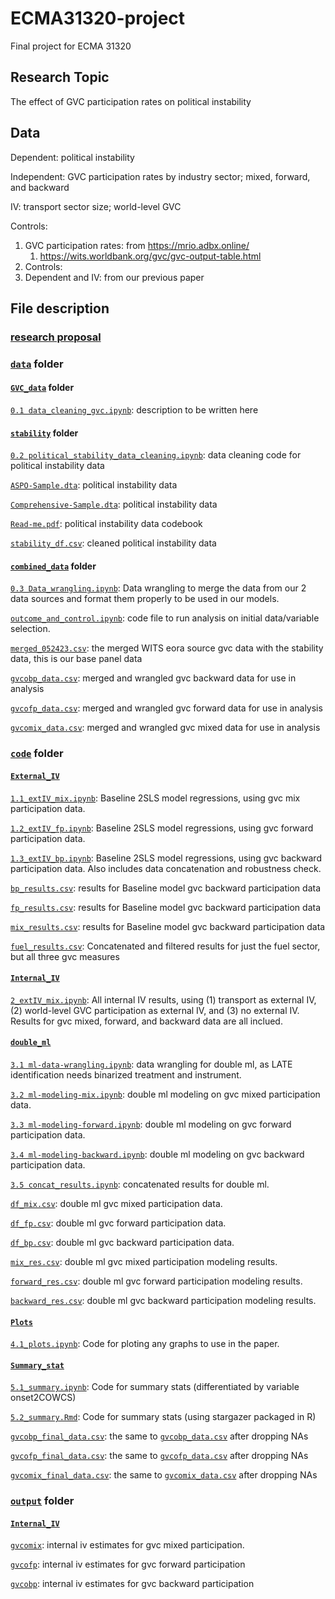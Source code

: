 # ECMA31320-project
Final project for ECMA 31320 

## Research Topic

The effect of GVC participation rates on political instability 

## Data

Dependent: political instability 

Independent: GVC participation rates by industry sector; mixed, forward, and backward

IV: transport sector size; world-level GVC

Controls: 

1. GVC participation rates: from https://mrio.adbx.online/
   1. https://wits.worldbank.org/gvc/gvc-output-table.html
2. Controls: 
3. Dependent and IV: from our previous paper 

## File description

### [research proposal](https://github.com/wanranzhao/ECMA31320-project/blob/main/GVC%20and%20Political%20Stability%20-%20Research%20Proposal.docx)


### [`data`](https://github.com/wanranzhao/ECMA31320-project/tree/main/data) folder

#### [`GVC_data`](https://github.com/wanranzhao/ECMA31320-project/tree/main/data/GVC_data) folder

[`0.1 data_cleaning_gvc.ipynb`](https://github.com/wanranzhao/ECMA31320-project/blob/main/data/GVC_data/0.1%20data_cleaning_gvc.ipynb): description to be written here

#### [`stability`](https://github.com/wanranzhao/ECMA31320-project/tree/main/data/stability) folder

[`0.2 political_stability_data_cleaning.ipynb`](https://github.com/wanranzhao/ECMA31320-project/blob/main/data/stability/0.2%20political_stability_data_cleaning.ipynb): data cleaning code for political instability data

[`ASPO-Sample.dta`](https://github.com/wanranzhao/ECMA31320-project/blob/main/data/stability/ASPO-Sample.dta): political instability data

[`Comprehensive-Sample.dta`](https://github.com/wanranzhao/ECMA31320-project/blob/main/data/stability/Comprehensive-Sample.dta): political instability data

[`Read-me.pdf`](https://github.com/wanranzhao/ECMA31320-project/blob/main/data/stability/Read-me.pdf): political instability data codebook

[`stability_df.csv`](https://github.com/wanranzhao/ECMA31320-project/blob/main/data/stability/stability_df.csv): cleaned political instability data

#### [`combined_data`](https://github.com/wanranzhao/ECMA31320-project/tree/main/data/combined_data) folder

[`0.3 Data_wrangling.ipynb`](https://github.com/wanranzhao/ECMA31320-project/blob/main/data/combined_data/0.3%20Data_wrangling.ipynb): Data wrangling to merge the data from our 2 data sources and format them properly to be used in our models. 

[`outcome_and_control.ipynb`](https://github.com/wanranzhao/ECMA31320-project/blob/main/data/combined_data/outcome_and_control.ipynb): code file to run analysis on initial data/variable selection. 

[`merged_052423.csv`](https://github.com/wanranzhao/ECMA31320-project/blob/main/data/combined_data/merged_052423.csv): the merged WITS eora source gvc data with the stability data, this is our base panel data

[`gvcobp_data.csv`](https://github.com/wanranzhao/ECMA31320-project/blob/main/data/combined_data/gvcobp_data.csv): merged and wrangled gvc backward data for use in analysis

[`gvcofp_data.csv`](https://github.com/wanranzhao/ECMA31320-project/blob/main/data/combined_data/gvcofp_data.csv): merged and wrangled gvc forward data for use in analysis

[`gvcomix_data.csv`](https://github.com/wanranzhao/ECMA31320-project/blob/main/data/combined_data/gvcomix_data.csv): merged and wrangled gvc mixed data for use in analysis



### [`code`](https://github.com/wanranzhao/ECMA31320-project/tree/main/code) folder


#### [`External_IV`](https://github.com/wanranzhao/ECMA31320-project/tree/main/code/External_IV)

[`1.1_extIV_mix.ipynb`](https://github.com/wanranzhao/ECMA31320-project/blob/main/code/External_IV/1.1_extIV_mix.ipynb): Baseline 2SLS model regressions, using gvc mix participation data.

[`1.2_extIV_fp.ipynb`](https://github.com/wanranzhao/ECMA31320-project/blob/main/code/External_IV/1.2_extIV_fp.ipynb): Baseline 2SLS model regressions, using gvc forward participation data.

[`1.3_extIV_bp.ipynb`](https://github.com/wanranzhao/ECMA31320-project/blob/main/code/External_IV/1.3_extIV_bp.ipynb): Baseline 2SLS model regressions, using gvc backward participation data. Also includes data concatenation and robustness check.

[`bp_results.csv`](https://github.com/wanranzhao/ECMA31320-project/blob/main/code/External_IV/bp_results.csv): results for Baseline model gvc backward participation data

[`fp_results.csv`](https://github.com/wanranzhao/ECMA31320-project/blob/main/code/External_IV/fp_results.csv): results for Baseline model gvc backward participation data

[`mix_results.csv`](https://github.com/wanranzhao/ECMA31320-project/blob/main/code/External_IV/mix_results.csv): results for Baseline model gvc backward participation data

[`fuel_results.csv`](https://github.com/wanranzhao/ECMA31320-project/blob/main/code/External_IV/fuel_results.csv): Concatenated and filtered results for just the fuel sector, but all three gvc measures

#### [`Internal_IV`](https://github.com/wanranzhao/ECMA31320-project/tree/main/code/Internal_IV)

[`2_extIV_mix.ipynb`](https://github.com/wanranzhao/ECMA31320-project/blob/main/code/Internal_IV/2_InternalIV.ipynb): All internal IV results, using (1) transport as external IV, (2) world-level GVC participation as external IV, and (3) no external IV. Results for gvc mixed, forward, and backward data are all inclued.


#### [`double_ml`](https://github.com/wanranzhao/ECMA31320-project/tree/main/code/double_ml)

[`3.1 ml-data-wrangling.ipynb`](https://github.com/wanranzhao/ECMA31320-project/blob/main/code/double_ml/3.1%20ml-data-wrangling.ipynb): data wrangling for double ml, as LATE identification needs binarized treatment and instrument.

[`3.2 ml-modeling-mix.ipynb`](https://github.com/wanranzhao/ECMA31320-project/blob/main/code/double_ml/3.2%20ml-modeling-mix.ipynb): double ml modeling on gvc mixed participation data. 

[`3.3 ml-modeling-forward.ipynb`](https://github.com/wanranzhao/ECMA31320-project/blob/main/code/double_ml/3.3%20ml-modeling-forward.ipynb): double ml modeling on gvc forward participation data. 

[`3.4 ml-modeling-backward.ipynb`](https://github.com/wanranzhao/ECMA31320-project/blob/main/code/double_ml/3.4%20ml-modeling-backward.ipynb): double ml modeling on gvc backward participation data. 

[`3.5 concat_results.ipynb`](https://github.com/wanranzhao/ECMA31320-project/blob/main/code/double_ml/3.5%20concat_results.ipynb): concatenated results for double ml.

[`df_mix.csv`](https://github.com/wanranzhao/ECMA31320-project/blob/main/code/double_ml/df_mix.csv): double ml gvc mixed participation data.

[`df_fp.csv`](https://github.com/wanranzhao/ECMA31320-project/blob/main/code/double_ml/df_fp.csv): double ml gvc forward participation data.

[`df_bp.csv`](https://github.com/wanranzhao/ECMA31320-project/blob/main/code/double_ml/df_bp.csv): double ml gvc backward participation data.

[`mix_res.csv`](https://github.com/wanranzhao/ECMA31320-project/blob/main/code/double_ml/mix_res.csv): double ml gvc mixed participation modeling results.

[`forward_res.csv`](https://github.com/wanranzhao/ECMA31320-project/blob/main/code/double_ml/forward_res.csv): double ml gvc forward participation modeling results.

[`backward_res.csv`](https://github.com/wanranzhao/ECMA31320-project/blob/main/code/double_ml/backward_res.csv): double ml gvc backward participation modeling results.


#### [`Plots`](https://github.com/wanranzhao/ECMA31320-project/tree/main/code/Plots)

[`4.1_plots.ipynb`](https://github.com/wanranzhao/ECMA31320-project/blob/main/code/Plots/4.1_plots.ipynb): Code for ploting any graphs to use in the paper.

#### [`Summary_stat`](https://github.com/wanranzhao/ECMA31320-project/tree/main/code/Summary_stat)

[`5.1_summary.ipynb`](https://github.com/wanranzhao/ECMA31320-project/blob/main/code/Plots/5.1_summary.ipynb): Code for summary stats (differentiated by variable onset2COWCS)

[`5.2_summary.Rmd`](https://github.com/wanranzhao/ECMA31320-project/blob/main/code/Plots/5.2_summary.Rmd): Code for summary stats (using stargazer packaged in R)

[`gvcobp_final_data.csv`](https://github.com/wanranzhao/ECMA31320-project/blob/main/code/Summary_stat/gvcobp_final_data.csv): the same to [`gvcobp_data.csv`](https://github.com/wanranzhao/ECMA31320-project/blob/main/data/combined_data/gvcobp_data.csv) after dropping NAs

[`gvcofp_final_data.csv`](https://github.com/wanranzhao/ECMA31320-project/blob/main/code/Summary_stat/gvcofp_final_data.csv): the same to [`gvcofp_data.csv`](https://github.com/wanranzhao/ECMA31320-project/blob/main/data/combined_data/gvcofp_data.csv) after dropping NAs

[`gvcomix_final_data.csv`](https://github.com/wanranzhao/ECMA31320-project/blob/main/code/Summary_stat/gvcomix_final_data.csv): the same to [`gvcomix_data.csv`](https://github.com/wanranzhao/ECMA31320-project/blob/main/data/combined_data/gvcomix_data.csv) after dropping NAs



### [`output`](https://github.com/wanranzhao/ECMA31320-project/tree/main/output) folder

#### [`Internal_IV`](https://github.com/wanranzhao/ECMA31320-project/tree/main/output/Internal_IV)

[`gvcomix`](https://github.com/wanranzhao/ECMA31320-project/blob/output/Internal_IV/gvcomix.txt): internal iv estimates for gvc mixed participation.

[`gvcofp`](https://github.com/wanranzhao/ECMA31320-project/blob/output/Internal_IV/gvcofp.txt): internal iv estimates for gvc forward participation 

[`gvcobp`](https://github.com/wanranzhao/ECMA31320-project/blob/output/Internal_IV/gvcobp.txt): internal iv estimates for gvc backward participation 
